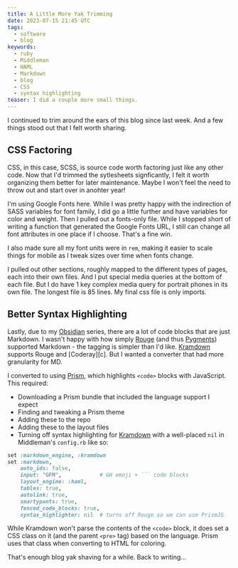 ```yaml
---
title: A Little More Yak Trimming
date: 2023-07-15 21:45 UTC
tags:
  - software
  - blog
keywords:
  - ruby
  - Middleman
  - HAML
  - Markdown
  - blog
  - CSS
  - syntax highlighting
teaser: I did a couple more small things.
---
```


[prism]: https://prismjs.com/
[k]: https://kramdown.gettalong.org/
[obs]: /series/obsidian
[r]: https://github.com/rouge-ruby/rouge
[p]: https://pygments.org/

I continued to trim around the ears of this blog since last week. And a few things stood out that I felt worth sharing.

## CSS Factoring

CSS, in this case, SCSS, is source code worth factoring just like any other code. Now that I'd trimmed the sytlesheets signficantly, I felt it worth organizing them better for later maintenance. Maybe I won't feel the need to throw out and start over in anohter year!

I'm using Google Fonts here. While I was pretty happy with the indirection of SASS variables for font family, I did go a little further and have variables for color and weight. Then I pulled out a fonts-only file. While I stopped short of writing a function that generated the Google Fonts URL, I still can change all font attributes in one place if I choose. That's a fine win.

I also made sure all my font units were in `rem`, making it easier to scale things for mobile as I tweak sizes over time when fonts change.

I pulled out other sections, roughly mapped to the different types of pages, each into their own files. And I put special media queries at the bottom of each file. But I do have 1 key complex media query for portrait phones in its own file. The longest file is 85 lines. My final css file is only imports.

## Better Syntax Highlighting

Lastly, due to my [Obsidian][obs] series, there are a lot of code blocks that are just Markdown. I wasn't happy with how simply [Rouge][r] (and thus [Pygments][p]) supported Markdown - the tagging is simpler than I'd like. [Kramdown][k] supports Rouge and [Coderay][c]. But I wanted a converter that had more granularity for MD.

I converted to using [Prism][prism], which highlights `<code>` blocks with JavaScript. This required:

- Downloading a Prism bundle that included the language support I expect
- Finding and tweaking a Prism theme
- Adding these to the repo
- Adding these to the layout files
- Turning off syntax highlighting for [Kramdown][k] with a well-placed `nil` in Middleman's `config.rb` like so:

```ruby
set :markdown_engine, :kramdown
set :markdown,
    auto_ids: false,
    input: "GFM",            # GH emoji + ``` code blocks
    layout_engine: :haml,
    tables: true,
    autolink: true,
    smartypants: true,
    fenced_code_blocks: true,
    syntax_highlighter: nil  # turns off Rouge so we can use PrismJS
```
While Kramdown won't parse the contents of the `<code>` block, it does set a CSS class on it (and the parent `<pre>` tag) based on the language. Prism uses that class when converting to HTML for coloring.

That's enough blog yak shaving for a while. Back to writing...